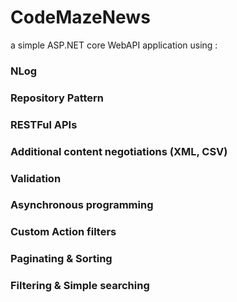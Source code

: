 # CodeMazeNews
a simple ASP.NET core WebAPI application using :
### NLog
### Repository Pattern
### RESTFul APIs
### Additional content negotiations (XML, CSV)
### Validation
### Asynchronous programming
### Custom Action filters
### Paginating & Sorting
### Filtering & Simple searching
